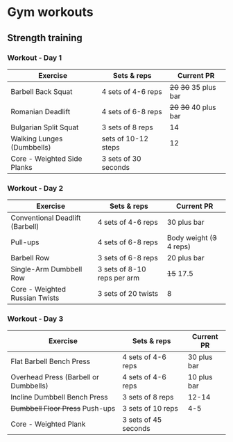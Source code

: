 # Gym workouts 

## Strength training 

### Workout - Day 1 

| Exercise                    | Sets & reps          | Current PR                |
| --------------------------- | -------------------- | ------------------------- |
| Barbell Back Squat          | 4 sets of 4-6 reps   | ~~20~~ ~~30~~ 35 plus bar |
| Romanian Deadlift           | 4 sets of 6-8 reps   | ~~20~~ ~~30~~ 40 plus bar |
| Bulgarian Split Squat       | 3 sets of 8 reps     | 14                        |
| Walking Lunges (Dumbbells)  | sets of 10-12 steps  | 12                        |
| Core - Weighted Side Planks | 3 sets of 30 seconds |                           |

### Workout - Day 2

| Exercise                        | Sets & reps                 | Current PR                 |
| ------------------------------- | --------------------------- | -------------------------- |
| Conventional Deadlift (Barbell) | 4 sets of 4-6 reps          | 30 plus bar                |
| Pull-ups                        | 4 sets of 6-8 reps          | Body weight (~~3~~ 4 reps) |
| Barbell Row                     | 3 sets of 6-8 reps          | 20 plus bar                |
| Single-Arm Dumbbell Row         | 3 sets of 8-10 reps per arm | ~~15~~ 17.5                |
| Core - Weighted Russian Twists  | 3 sets of 20 twists         | 8                          |
### Workout - Day 3

| Exercise                              | Sets & reps          | Current PR  |
| ------------------------------------- | -------------------- | ----------- |
| Flat Barbell Bench Press              | 4 sets of 4-6 reps   | 30 plus bar |
| Overhead Press (Barbell or Dumbbells) | 4 sets of 4-6 reps   | 10 plus bar |
| Incline Dumbbell Bench Press          | 3 sets of 8 reps     | 12-14       |
| ~~Dumbbell Floor Press~~ Push-ups     | 3 sets of 10 reps    | 4-5         |
| Core - Weighted Plank                 | 3 sets of 45 seconds |             |


